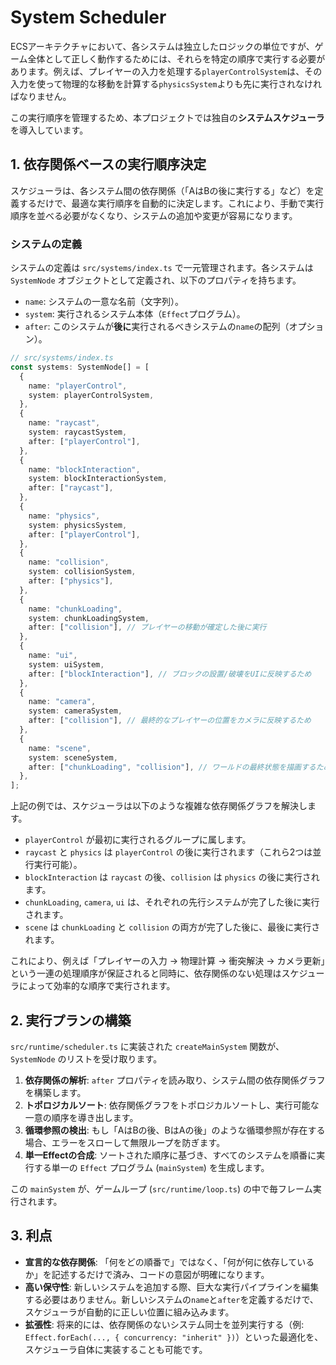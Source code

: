 # System Scheduler

ECSアーキテクチャにおいて、各システムは独立したロジックの単位ですが、ゲーム全体として正しく動作するためには、それらを特定の順序で実行する必要があります。例えば、プレイヤーの入力を処理する`playerControlSystem`は、その入力を使って物理的な移動を計算する`physicsSystem`よりも先に実行されなければなりません。

この実行順序を管理するため、本プロジェクトでは独自の**システムスケジューラ**を導入しています。

## 1. 依存関係ベースの実行順序決定

スケジューラは、各システム間の依存関係（「AはBの後に実行する」など）を定義するだけで、最適な実行順序を自動的に決定します。これにより、手動で実行順序を並べる必要がなくなり、システムの追加や変更が容易になります。

### システムの定義

システムの定義は `src/systems/index.ts` で一元管理されます。各システムは `SystemNode` オブジェクトとして定義され、以下のプロパティを持ちます。

-   `name`: システムの一意な名前（文字列）。
-   `system`: 実行されるシステム本体（`Effect`プログラム）。
-   `after`: このシステムが**後に**実行されるべきシステムの`name`の配列（オプション）。

```typescript
// src/systems/index.ts
const systems: SystemNode[] = [
  {
    name: "playerControl",
    system: playerControlSystem,
  },
  {
    name: "raycast",
    system: raycastSystem,
    after: ["playerControl"],
  },
  {
    name: "blockInteraction",
    system: blockInteractionSystem,
    after: ["raycast"],
  },
  {
    name: "physics",
    system: physicsSystem,
    after: ["playerControl"],
  },
  {
    name: "collision",
    system: collisionSystem,
    after: ["physics"],
  },
  {
    name: "chunkLoading",
    system: chunkLoadingSystem,
    after: ["collision"], // プレイヤーの移動が確定した後に実行
  },
  {
    name: "ui",
    system: uiSystem,
    after: ["blockInteraction"], // ブロックの設置/破壊をUIに反映するため
  },
  {
    name: "camera",
    system: cameraSystem,
    after: ["collision"], // 最終的なプレイヤーの位置をカメラに反映するため
  },
  {
    name: "scene",
    system: sceneSystem,
    after: ["chunkLoading", "collision"], // ワールドの最終状態を描画するため
  },
];
```

上記の例では、スケジューラは以下のような複雑な依存関係グラフを解決します。

-   `playerControl` が最初に実行されるグループに属します。
-   `raycast` と `physics` は `playerControl` の後に実行されます（これら2つは並行実行可能）。
-   `blockInteraction` は `raycast` の後、`collision` は `physics` の後に実行されます。
-   `chunkLoading`, `camera`, `ui` は、それぞれの先行システムが完了した後に実行されます。
-   `scene` は `chunkLoading` と `collision` の両方が完了した後に、最後に実行されます。

これにより、例えば「プレイヤーの入力 -> 物理計算 -> 衝突解決 -> カメラ更新」という一連の処理順序が保証されると同時に、依存関係のない処理はスケジューラによって効率的な順序で実行されます。

## 2. 実行プランの構築

`src/runtime/scheduler.ts` に実装された `createMainSystem` 関数が、`SystemNode` のリストを受け取ります。

1.  **依存関係の解析**: `after` プロパティを読み取り、システム間の依存関係グラフを構築します。
2.  **トポロジカルソート**: 依存関係グラフをトポロジカルソートし、実行可能な一意の順序を導き出します。
3.  **循環参照の検出**: もし「AはBの後、BはAの後」のような循環参照が存在する場合、エラーをスローして無限ループを防ぎます。
4.  **単一Effectの合成**: ソートされた順序に基づき、すべてのシステムを順番に実行する単一の `Effect` プログラム (`mainSystem`) を生成します。

この `mainSystem` が、ゲームループ (`src/runtime/loop.ts`) の中で毎フレーム実行されます。

## 3. 利点

-   **宣言的な依存関係**: 「何をどの順番で」ではなく、「何が何に依存しているか」を記述するだけで済み、コードの意図が明確になります。
-   **高い保守性**: 新しいシステムを追加する際、巨大な実行パイプラインを編集する必要はありません。新しいシステムの`name`と`after`を定義するだけで、スケジューラが自動的に正しい位置に組み込みます。
-   **拡張性**: 将来的には、依存関係のないシステム同士を並列実行する（例: `Effect.forEach(..., { concurrency: "inherit" })`）といった最適化を、スケジューラ自体に実装することも可能です。
